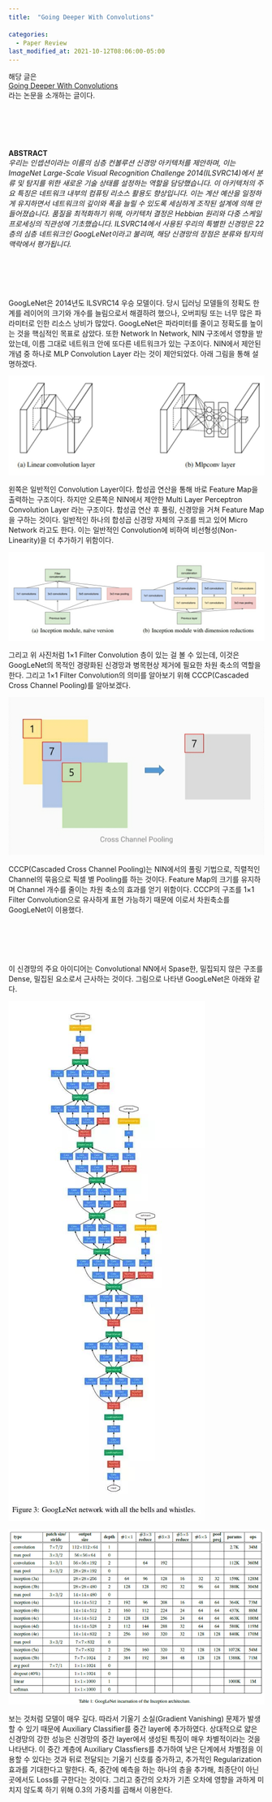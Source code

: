 ```yaml
---
title:  "Going Deeper With Convolutions"

categories:
  - Paper Review
last_modified_at: 2021-10-12T08:06:00-05:00
---
```



해당 글은 
<br/>
[Going Deeper With Convolutions](https://arxiv.org/abs/1409.4842)
<br/>
라는 논문을 소개하는 글이다.

<br/>
<br/>
<br/>
<br/>

**ABSTRACT**
<br/>
*우리는 인셉션이라는 이름의 심층 컨볼루션 신경망 아키텍처를 제안하며, 
이는 ImageNet Large-Scale Visual Recognition Challenge 2014(ILSVRC14)에서 분류 및 탐지를 위한 새로운 기술 상태를 설정하는 역할을 담당했습니다. 
이 아키텍처의 주요 특징은 네트워크 내부의 컴퓨팅 리소스 활용도 향상입니다. 
이는 계산 예산을 일정하게 유지하면서 네트워크의 깊이와 폭을 늘릴 수 있도록 세심하게 조작된 설계에 의해 만들어졌습니다. 
품질을 최적화하기 위해, 아키텍처 결정은 Hebbian 원리와 다중 스케일 프로세싱의 직관성에 기초했습니다. 
ILSVRC14에서 사용된 우리의 특별한 신경망은 22층의 심층 네트워크인 GoogLeNet이라고 불리며, 
해당 신경망의 장점은 분류와 탐지의 맥락에서 평가됩니다.*

<br/>
<br/>
<br/>
<br/>

GoogLeNet은 2014년도 ILSVRC14 우승 모델이다. 
당시 딥러닝 모델들의 정확도 한계를 레이어의 크기와 개수를 늘림으로서 해결하려 했으나, 오버피팅 또는 너무 많은 파라미터로 인한 리소스 낭비가 많았다. 
GoogLeNet은 파라미터를 줄이고 정확도를 높이는 것을 핵심적인 목표로 삼았다.
또한 Network In Network, NIN 구조에서 영향을 받았는데, 
이름 그대로 네트워크 안에 또다른 네트워크가 있는 구조이다. 
NIN에서 제안된 개념 중 하나로 MLP Convolution Layer 라는 것이 제안되었다. 
아래 그림을 통해 설명하겠다. 

![](/assets/image/mlp_conv_layer.jpg)

왼쪽은 일반적인 Convolution Layer이다. 
합성곱 연산을 통해 바로 Feature Map을 출력하는 구조이다. 
하지만 오른쪽은 NIN에서 제안한 Multi Layer Perceptron Convolution Layer 라는 구조이다. 
합성곱 연산 후 풀링, 신경망을 거쳐 Feature Map을 구하는 것이다. 
일반적인 하나의 합성곱 신경망 자체의 구조를 띄고 있어 Micro Network 라고도 한다. 
이는 일반적인 Convolution에 비하여 비선형성(Non-Linearity)을 더 추가하기 위함이다. 

![](/assets/image/inception_module.jpg)

그리고 위 사진처럼 1×1 Filter Convolution 층이 있는 걸 볼 수 있는데, 
이것은 GoogLeNet의 목적인 경량화된 신경망과 병목현상 제거에 필요한 차원 축소의 역할을 한다. 
그리고 1×1 Filter Convolution의 의미를 알아보기 위해 CCCP(Cascaded Cross Channel Pooling)를 알아보겠다. 

![](/assets/image/cross_channel.jpg)

CCCP(Cascaded Cross Channel Pooling)는 NIN에서의 풀링 기법으로, 
직렬적인 Channel의 묶음으로 픽셀 별 Pooling를 하는 것이다. 
Feature Map의 크기를 유지하며 Channel 개수를 줄이는 차원 축소의 효과를 얻기 위함이다. 
CCCP의 구조를 1×1 Filter Convolution으로 유사하게 표현 가능하기 때문에 이로서 차원축소를 GoogLeNet이 이용했다. 

<br/>
<br/>
<br/>
<br/>

이 신경망의 주요 아이디어는 Convolutional NN에서 Spase한, 밀집되지 않은 구조를 Dense, 밀집된 요소로서 근사하는 것이다. 
그림으로 나타낸 GoogLeNet은 아래와 같다. 

![](/assets/image/googlenet_.jpg)


![](/assets/image/googlenet_info.png)

보는 것처럼 모델이 매우 깊다. 
따라서 기울기 소실(Gradient Vanishing) 문제가 발생할 수 있기 때문에 Auxiliary Classifier를 중간 layer에 추가하였다. 
상대적으로 얇은 신경망의 강한 성능은 신경망의 중간 layer에서 생성된 특징이 매우 차별적이라는 것을 나타낸다. 
이 중간 계층에 Auxiliary Classfiers를 추가하여 낮은 단계에서 차별점을 이용할 수 있다는 것과 뒤로 전달되는 기울기 신호를 증가하고, 추가적인 Regularization 효과를 기대한다고 말한다.
즉, 중간에 예측을 하는 하나의 층을 추가해, 최종단이 아닌 곳에서도 Loss를 구한다는 것이다. 
그리고 중간의 오차가 기존 오차에 영향을 과하게 미치지 않도록 하기 위해 0.3의 가중치를 곱해서 이용한다.

 











